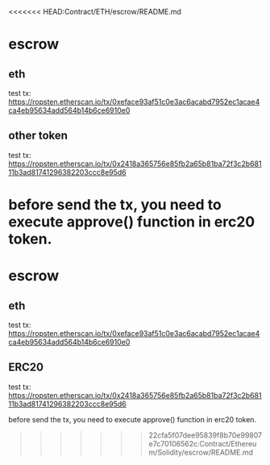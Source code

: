 <<<<<<< HEAD:Contract/ETH/escrow/README.md
# escrow   

## eth   
test tx: https://ropsten.etherscan.io/tx/0xeface93af51c0e3ac6acabd7952ec1acae4ca4eb95634add564b14b6ce6910e0   

## other token
test tx: https://ropsten.etherscan.io/tx/0x2418a365756e85fb2a65b81ba72f3c2b68111b3ad81741296382203ccc8e95d6

before send the tx, you need to execute approve() function in erc20 token.
=======
# escrow   

## eth   
test tx: https://ropsten.etherscan.io/tx/0xeface93af51c0e3ac6acabd7952ec1acae4ca4eb95634add564b14b6ce6910e0   

## ERC20
test tx: https://ropsten.etherscan.io/tx/0x2418a365756e85fb2a65b81ba72f3c2b68111b3ad81741296382203ccc8e95d6

before send the tx, you need to execute approve() function in erc20 token.
>>>>>>> 22cfa5f07dee95839f8b70e99807e7c70106562c:Contract/Ethereum/Solidity/escrow/README.md
